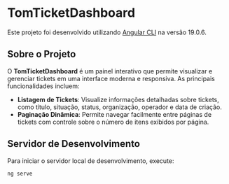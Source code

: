 # TomTicketDashboard

Este projeto foi desenvolvido utilizando [Angular CLI](https://github.com/angular/angular-cli) na versão 19.0.6.

## Sobre o Projeto

O **TomTicketDashboard** é um painel interativo que permite visualizar e gerenciar tickets em uma interface moderna e responsiva. As principais funcionalidades incluem:

- **Listagem de Tickets**: Visualize informações detalhadas sobre tickets, como título, situação, status, organização, operador e data de criação.
- **Paginação Dinâmica**: Permite navegar facilmente entre páginas de tickets com controle sobre o número de itens exibidos por página.

## Servidor de Desenvolvimento

Para iniciar o servidor local de desenvolvimento, execute:

```bash
ng serve
